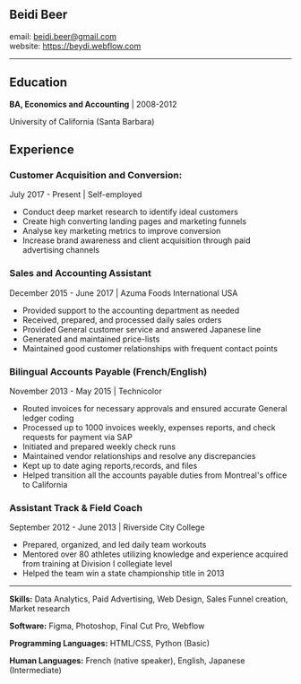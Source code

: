Beidi Beer
---

email: beidi.beer@gmail.com  
website: https://beydi.webflow.com 

-------------------

Education
----------

 **BA, Economics and Accounting** | 2008-2012
 
 University of California (Santa Barbara)
 


Experience
----------
### **Customer Acquisition and Conversion:**
July 2017 - Present | Self-employed
* Conduct deep market research to identify ideal customers
* Create high converting landing pages and marketing funnels
* Analyse key marketing metrics to improve conversion
* Increase brand awareness and client acquisition through paid advertising channels

### **Sales and Accounting Assistant**
December 2015 - June 2017 | Azuma Foods International USA
* Provided support to the accounting department as needed
* Received, prepared, and processed daily sales orders
* Provided General customer service and answered Japanese line
* Generated and maintained price-lists
* Maintained good customer relationships with frequent contact points

### **Bilingual Accounts Payable (French/English)**
November 2013 - May 2015 | Technicolor 
* Routed invoices for necessary approvals and ensured accurate General ledger coding
* Processed up to 1000 invoices weekly, expenses reports, and check requests for payment via SAP
* Initiated and prepared weekly check runs
* Maintained vendor relationships and resolve any discrepancies
* Kept up to date aging reports,records, and files
* Helped transition all the accounts payable duties from Montreal's office to California

### **Assistant Track & Field Coach**
September 2012 - June 2013 | Riverside City College
* Prepared, organized, and led daily team workouts
* Mentored over 80 athletes utilizing knowledge  and experience acquired from training at Division I collegiate level
* Helped the team win a state championship title in 2013


---
**Skills:** Data Analytics, Paid Advertising, Web Design, Sales Funnel creation, Market research

**Software:** Figma, Photoshop, Final Cut Pro, Webflow

**Programming Languages:** HTML/CSS, Python (Basic)

**Human Languages:** French (native speaker), English, Japanese (Intermediate)

